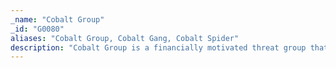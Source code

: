 ```yaml
---
_name: "Cobalt Group"
_id: "G0080"
aliases: "Cobalt Group, Cobalt Gang, Cobalt Spider"
description: "Cobalt Group is a financially motivated threat group that has primarily targeted financial institutions. The group has conducted intrusions to steal money via targeting ATM systems, card processing, payment systems and SWIFT systems. Cobalt Group has mainly targeted banks in Eastern Europe, Central Asia, and Southeast Asia. One of the alleged leaders was arrested in Spain in early 2018, but the group still appears to be active. The group has been known to target organizations in order to use their access to then compromise additional victims.        Reporting indicates there may be links between Cobalt Group and both the malware Carbanak and the group Carbanak. "
---
```

